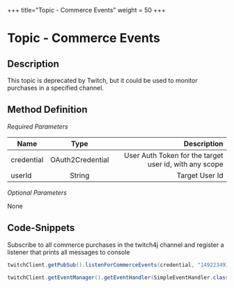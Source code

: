 +++
title="Topic - Commerce Events"
weight = 50
+++

# Topic - Commerce Events

## Description

This topic is deprecated by Twitch, but it could be used to monitor purchases in a specified channel. 

## Method Definition

*Required Parameters*

| Name          | Type      | Description  |
| ------------- |:---------:| -----------------:|
| credential | OAuth2Credential | User Auth Token for the target user id, with any scope |
| userId | String | Target User Id |

*Optional Parameters*

None

## Code-Snippets

Subscribe to all commerce purchases in the twitch4j channel and register a listener that prints all messages to console

```java
twitchClient.getPubSub().listenForCommerceEvents(credential, "149223493");

twitchClient.getEventManager().getEventHandler(SimpleEventHandler.class).onEvent(ChannelCommerceEvent.class, System.out::println);
```
